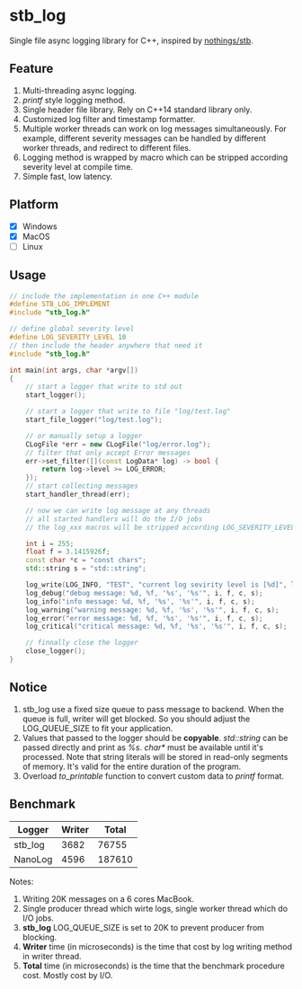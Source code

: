 # stb_log
Single file async logging library for C++, inspired by [nothings/stb](https://github.com/nothings/stb).

## Feature
1. Multi-threading async logging.
2. *printf* style logging method.
3. Single header file library. Rely on C++14 standard library only.
4. Customized log filter and timestamp formatter.
5. Multiple worker threads can work on log messages simultaneously. For example, different severity messages can be handled by different worker threads, and redirect to different files.
6. Logging method is wrapped by macro which can be stripped according severity level at compile time.
7. Simple fast, low latency.

## Platform
- [x] Windows
- [x] MacOS
- [ ] Linux

## Usage
```C++
// include the implementation in one C++ module
#define STB_LOG_IMPLEMENT
#include "stb_log.h"

// define global severity level
#define LOG_SEVERITY_LEVEL 10
// then include the header anywhere that need it
#include "stb_log.h"

int main(int args, char *argv[])
{
	// start a logger that write to std out
	start_logger();

	// start a logger that write to file "log/test.log"
	start_file_logger("log/test.log");

	// or manually setup a logger
	CLogFile *err = new CLogFile("log/error.log");
	// filter that only accept Error messages
	err->set_filter([](const LogData* log) -> bool {
		return log->level >= LOG_ERROR;
	});
	// start collecting messages
	start_handler_thread(err);

	// now we can write log message at any threads
	// all started handlers will do the I/O jobs
	// the log_xxx macros will be stripped according LOG_SEVERITY_LEVEL

	int i = 255;
	float f = 3.1415926f;
	const char *c = "const chars";
	std::string s = "std::string";

	log_write(LOG_INFO, "TEST", "current log sevirity level is [%d]", log_severity_level);
	log_debug("debug message: %d, %f, '%s', '%s'", i, f, c, s);
	log_info("info message: %d, %f, '%s', '%s'", i, f, c, s);
	log_warning("warning message: %d, %f, '%s', '%s'", i, f, c, s);
	log_error("error message: %d, %f, '%s', '%s'", i, f, c, s);
	log_critical("critical message: %d, %f, '%s', '%s'", i, f, c, s);

	// finnally close the logger
	close_logger();
}
```

## Notice
1. stb_log use a fixed size queue to pass message to backend. When the queue is full, writer will get blocked. So you should adjust the LOG_QUEUE_SIZE to fit your application. 
2. Values that passed to the logger should be **copyable**. *std::string* can be passed directly and print as *%s*. *char\** must be available until it's processed. Note that string literals will be stored in read-only segments of memory. It's valid for the entire duration of the program.
3. Overload *to_printable* function to convert custom data to *printf* format.

## Benchmark

| Logger | Writer | Total |
|--------|--------|-------|
|stb_log| 3682 | 76755 |
|NanoLog| 4596 | 187610 |

Notes:
1. Writing 20K messages on a 6 cores MacBook.
2. Single producer thread which wirte logs, single worker thread which do I/O jobs.
3. **stb_log** LOG_QUEUE_SIZE is set to 20K to prevent producer from blocking.
4. **Writer** time (in microseconds) is the time that cost by log writing method in writer thread.
5. **Total** time (in microseconds) is the time that the benchmark procedure cost. Mostly cost by I/O.
